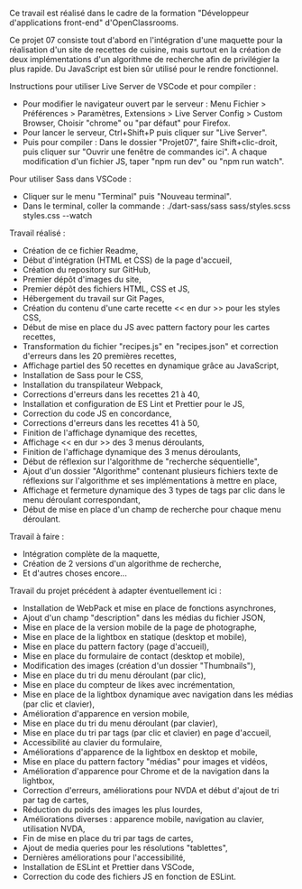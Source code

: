 Ce travail est réalisé dans le cadre de la formation "Développeur d'applications front-end" d'OpenClassrooms.

Ce projet 07 consiste tout d'abord en l'intégration d'une maquette pour la réalisation d'un site de recettes de cuisine, mais surtout en la création de deux implémentations d'un algorithme de recherche afin de privilégier la plus rapide.
Du JavaScript est bien sûr utilisé pour le rendre fonctionnel.

Instructions pour utiliser Live Server de VSCode et pour compiler :
- Pour modifier le navigateur ouvert par le serveur :
    Menu Fichier > Préférences > Paramètres,
    Extensions > Live Server Config > Custom Browser,
    Choisir "chrome" ou "par défaut" pour Firefox.
- Pour lancer le serveur, Ctrl+Shift+P puis cliquer sur "Live Server".
- Puis pour compiler :
    Dans le dossier "Projet07", faire Shift+clic-droit, puis cliquer sur "Ouvrir une fenêtre de commandes ici".
    A chaque modification d'un fichier JS, taper "npm run dev" ou "npm run watch".

Pour utiliser Sass dans VSCode :
- Cliquer sur le menu "Terminal" puis "Nouveau terminal".
- Dans le terminal, coller la commande : ./dart-sass/sass sass/styles.scss styles.css --watch

Travail réalisé :
- Création de ce fichier Readme,
- Début d'intégration (HTML et CSS) de la page d'accueil,
- Création du repository sur GitHub,
- Premier dépôt d'images du site,
- Premier dépôt des fichiers HTML, CSS et JS,
- Hébergement du travail sur Git Pages,
- Création du contenu d'une carte recette << en dur >> pour les styles CSS,
- Début de mise en place du JS avec pattern factory pour les cartes recettes,
- Transformation du fichier "recipes.js" en "recipes.json" et correction d'erreurs dans les 20 premières recettes,
- Affichage partiel des 50 recettes en dynamique grâce au JavaScript,
- Installation de Sass pour le CSS,
- Installation du transpilateur Webpack,
- Corrections d'erreurs dans les recettes 21 à 40,
- Installation et configuration de ES Lint et Prettier pour le JS,
- Correction du code JS en concordance,
- Corrections d'erreurs dans les recettes 41 à 50,
- Finition de l'affichage dynamique des recettes,
- Affichage << en dur >> des 3 menus déroulants,
- Finition de l'affichage dynamique des 3 menus déroulants,
- Début de réflexion sur l'algorithme de "recherche séquentielle",
- Ajout d'un dossier "Algorithme" contenant plusieurs fichiers texte de réflexions sur l'algorithme et ses implémentations à mettre en place,
- Affichage et fermeture dynamique des 3 types de tags par clic dans le menu déroulant correspondant,
- Début de mise en place d'un champ de recherche pour chaque menu déroulant.

Travail à faire :
- Intégration complète de la maquette,
- Création de 2 versions d'un algorithme de recherche,
- Et d'autres choses encore...

Travail du projet précédent à adapter éventuellement ici :
- Installation de WebPack et mise en place de fonctions asynchrones,
- Ajout d'un champ "description" dans les médias du fichier JSON,
- Mise en place de la version mobile de la page de photographe,
- Mise en place de la lightbox en statique (desktop et mobile),
- Mise en place du pattern factory (page d'accueil),
- Mise en place du formulaire de contact (desktop et mobile),
- Modification des images (création d'un dossier "Thumbnails"),
- Mise en place du tri du menu déroulant (par clic),
- Mise en place du compteur de likes avec incrémentation,
- Mise en place de la lightbox dynamique avec navigation dans les médias (par clic et clavier),
- Amélioration d'apparence en version mobile,
- Mise en place du tri du menu déroulant (par clavier),
- Mise en place du tri par tags (par clic et clavier) en page d'accueil,
- Accessibilité au clavier du formulaire,
- Améliorations d'apparence de la lightbox en desktop et mobile,
- Mise en place du pattern factory "médias" pour images et vidéos,
- Amélioration d'apparence pour Chrome et de la navigation dans la lightbox,
- Correction d'erreurs, améliorations pour NVDA et début d'ajout de tri par tag de cartes,
- Réduction du poids des images les plus lourdes,
- Améliorations diverses : apparence mobile, navigation au clavier, utilisation NVDA,
- Fin de mise en place du tri par tags de cartes,
- Ajout de media queries pour les résolutions "tablettes",
- Dernières améliorations pour l'accessibilité,
- Installation de ESLint et Prettier dans VSCode,
- Correction du code des fichiers JS en fonction de ESLint.